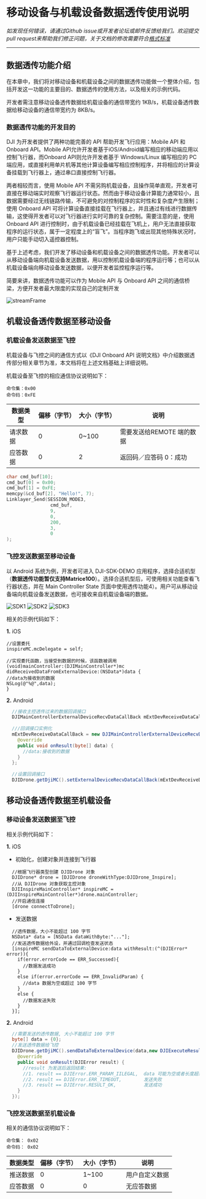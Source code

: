 # 移动设备与机载设备数据透传使用说明

*如发现任何错误，请通过Github issue或开发者论坛或邮件反馈给我们。欢迎提交pull request来帮助我们修正问题，关于文档的修改需要符合[格式标准](https://github.com/dji-sdk/onboard/issues/8#issuecomment-115976289)*

---

## 数据透传功能介绍

在本章中，我们将对移动设备和机载设备之间的数据透传功能做一个整体介绍，包括开发这一功能的主要目的、数据透传的使用方法，以及相关的示例代码。

开发者需注意移动设备透传数据给机载设备的通信带宽约 1KB/s，机载设备透传数据给移动设备的通信带宽约为 8KB/s。

### 数据透传功能的开发目的

DJI 为开发者提供了两种功能完善的 API 帮助开发飞行应用：Mobile API 和 Onboard API。Mobile API允许开发者基于iOS/Android编写相应的移动端应用以控制飞行器，而Onboard API则允许开发者基于 Windows/Linux 编写相应的 PC 端应用，或直接利用单片机等其他计算设备编写相应控制程序，并将相应的计算设备挂载到飞行器上，通过串口直接控制飞行器。

两者相较而言，使用 Mobile API 不需另购机载设备，且操作简单直观，开发者可直接在移动端实时观察飞行器运行状态。然而由于移动设备计算能力通常较小，且数据需要经过无线链路传输，不可避免的对控制程序的实时性和复杂度产生限制；使用 Onboard API 可将计算设备直接挂载在飞行器上，并且通过有线进行数据传输，这使得开发者可以对飞行器进行实时可靠的复杂控制。需要注意的是，使用 Onboard API 进行控制时，由于机载设备已经挂载在飞机上，用户无法直接获取程序的运行状态，属于一定程度上的“盲飞”。当程序跑飞或出现其他特殊状况时，用户只能手动切入遥控器控制。

基于上述考虑，我们开发了移动设备和机载设备之间的数据透传功能。开发者可以从移动设备端向机载设备发送数据，用以控制机载设备端的程序运行等；也可以从机载设备端向移动设备发送数据，以便开发者监控程序运行等。

简要来讲，数据透传功能可以作为 Mobile API 与 Onboard API 之间的通信桥梁，方便开发者最大限度的实现自己的定制开发

![streamFrame](Images/streamFrame.png)

## 机载设备透传数据至移动设备

### 机载设备发送数据至飞控

机载设备与飞控之间的通信方式以《DJI Onboard API 说明文档》中介绍数据透传部分相关章节为准，本文档将在上述文档基础上详细说明。

机载设备至飞控的相应通信协议说明如下：

    命令集：0x00
    命令码：0xFE

|数据类型|偏移（字节）|大小（字节）|说明|
|---------|------|----|-----------|
|请求数据|0|0~100|需要发送给REMOTE 端的数据|
|应答数据|0|2|返回码／应答码 0：成功|

~~~c
char cmd_buf[10];
cmd_buf[0] = 0x00;
cmd_buf[1] = 0xFE;
memcpy(&cd_buf[2], "Hello!", 7);
Linklayer_Send(SESSION_MODE3,
                cmd_buf,
                9,
                0,
                200,
                3,
                0
);
~~~

### 飞控发送数据至移动设备

以 Android 系统为例，开发者可进入 DJI-SDK-DEMO 应用程序，选择合适机型（**数据透传功能暂仅支持Matrice100**）。选择合适机型后，可使用相关功能查看飞行器状态，并在 Main Controller State 页面中使用透传功能4）。用户可从移动设备端向机载设备发送数据，也可接收来自机载设备端的数据。

![SDK1](Images/SDKDemoMain.png)
![SDK2](Images/SDKDemoRelative.png)
![SDK3](Images/SDKDemoTTI.png)

相关的示例代码如下：

**1.** iOS

~~~cSharp
//设置委托
inspireMC.mcDelegate = self;
  
//实现委托函数，当接受到数据的时候，该函数被调用
(void)mainController:(DJIMainController*)mc didReceivedDataFromExternalDevice:(NSData*)data {
//data为接收到的数据
NSLog(@"%@",data);
}
~~~
  
**2.** Android

~~~java
  //接收主控透传过来的数据回调接口
  DJIMainControllerExternalDeviceRecvDataCallBack mExtDevReceiveDataCallBack = null;
  
  ///回调接口实例化
  mExtDevReceiveDataCallBack = new DJIMainControllerExternalDeviceRecvDataCallBack() {
    @override
    public void onResult(byte[] data) {
      //data:接收到的数据
    }
  };
  
  //设置回调接口
  DJIDrone.getDjiMC().setExternalDeviceRecvDataCallBack(mExtDevReceiveDataCallBack);
~~~

## 移动设备透传数据至机载设备 

### 移动设备发送数据至飞控

相关示例代码如下：

**1.** iOS

  - 初始化，创建对象并连接到飞行器
  
~~~cSharp
  //根据飞行器类型创建 DJIDrone 对象
  DJIDrone* drone = [DJIDrone droneWithType:DJIDrone_Inspire];
  //从 DJIDrone 对象获取主控对象
  DJIInspireMainController* inspireMC = (DJIInspireMainController*)drone.mainController;
  //开启通信连接
  [drone connectToDrone];
~~~

  - 发送数据
  
~~~cSharp
  //透传数据，大小不能超过 100 字节
  NSData* data = [NSData dataWithByte:"..."];
  //发送透传数据给外设，并通过回调检查发送状态
  [inspireMC sendDataToExternalDevice:data withResult:(^(DJIError* error)){
    if(error.errorCode == ERR_Successed){
      //数据发送成功
    }
    else if(error.errorCode == ERR_InvalidParam) {
      //data 数据为空或超过 100 字节
    }
    else {
      //数据发送失败
    }
  }];
~~~
  
**2.** Android

~~~java
  //需要发送的透传数据, 大小不能超过 100 字节
  byte[] data = {0};
  //发送透传数据给飞控
  DJIDrone.getDjiMC().sendDataToExternalDevice(data,new DJIExecuteResultCallback(){
    @override
    public void onResult(DJIError result) {
      //result 为发送后返回结果:
      //1. result == DJIError.ERR_PARAM_IILEGAL,  data 可能为空或者长度超过 100
      //2. result == DJIError.ERR_TIMEOUT,        发送失败
      //3. result == DJIError.RESULT_OK,          发送成功
    }
  });
~~~

### 飞控发送数据至机载设备

相关的通信协议说明如下：

    命令集： 0x02
    命令码： 0x02

|数据类型|偏移（字节）|大小（字节）|说明|
|---------|------|----|-----------|
|推送数据|0|1~100|用户自定义数据|
|应答数据|0|0|无应答数据|
